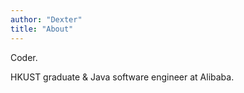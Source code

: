 ```yaml
---
author: "Dexter"
title: "About"
---
```




Coder.

HKUST graduate & Java software engineer at Alibaba.

